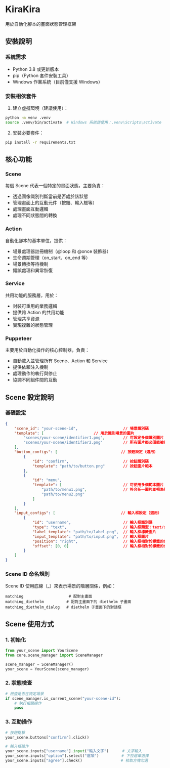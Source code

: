 # KiraKira
用於自動化腳本的畫面狀態管理框架

## 安裝說明

### 系統需求
- Python 3.8 或更新版本
- pip（Python 套件安裝工具）
- Windows 作業系統（目前僅支援 Windows）

### 安裝相依套件
1. 建立虛擬環境（建議使用）：
```bash
python -m venv .venv
source .venv/bin/activate  # Windows 系統請使用：.venv\Scripts\activate
```

2. 安裝必要套件：
```bash
pip install -r requirements.txt
```

## 核心功能

### Scene
每個 Scene 代表一個特定的畫面狀態，主要負責：
- 透過圖像識別判斷當前是否處於該狀態
- 管理畫面上的互動元件（按鈕、輸入框等）
- 處理畫面互動邏輯
- 處理不同狀態間的轉換

### Action
自動化腳本的基本單位，提供：
- 場景處理器註冊機制（@loop 和 @once 裝飾器）
- 生命週期管理（on_start、on_end 等）
- 場景轉換等待機制
- 錯誤處理和異常恢復

### Service
共用功能的服務層，用於：
- 封裝可重用的業務邏輯
- 提供跨 Action 的共用功能
- 管理共享資源
- 實現複雜的狀態管理

### Puppeteer
主要用於自動化操作的核心控制器，負責：
- 自動載入並管理所有 Scene、Action 和 Service
- 提供依賴注入機制
- 處理動作的執行與停止
- 協調不同組件間的互動

## Scene 設定說明

### 基礎設定
```json
{
    "scene_id": "your-scene-id",                    // 場景識別碼
    "template": [                      // 用於識別場景的圖片
        "scenes/your-scene/identifier1.png",        // 可設定多個識別圖片
        "scenes/your-scene/identifier2.png"         // 所有圖片都必須能被找到才算符合
    ],
    "button_configs": [                            // 按鈕設定（選用）
        {
            "id": "confirm",                        // 按鈕識別碼
            "template": "path/to/button.png"        // 按鈕圖片範本
        },
        {
            "id": "menu",
            "template": [                           // 可使用多個範本圖片
                "path/to/menu1.png",                // 符合任一圖片即視為找到按鈕
                "path/to/menu2.png"
            ]
        }
    ],
    "input_configs": [                             // 輸入框設定（選用）
        {
            "id": "username",                       // 輸入框識別碼
            "type": "text",                         // 輸入框類型：text/select/checkbox
            "label_template": "path/to/label.png",  // 輸入框標籤圖片
            "input_template": "path/to/input.png",  // 輸入框圖片
            "position": "right",                    // 輸入框相對於標籤的位置
            "offset": [0, 0]                        // 輸入框相對於標籤的位移量 [x, y]
        }
    ]
}
```

### Scene ID 命名規則

Scene ID 使用底線（_）來表示場景的階層關係，例如：

```
matching                    # 配對主畫面
matching_diethelm          # 配對主畫面下的 diethelm 子畫面
matching_diethelm_dialog   # diethelm 子畫面下的對話框
```

## Scene 使用方式

### 1. 初始化
```python
from your_scene import YourScene
from core.scene_manager import SceneManager

scene_manager = SceneManager()
your_scene = YourScene(scene_manager)
```

### 2. 狀態檢查
```python
# 檢查是否在特定場景
if scene_manager.is_current_scene("your-scene-id"):
    # 執行相關操作
    pass
```

### 3. 互動操作
```python
# 按鈕點擊
your_scene.buttons["confirm"].click()

# 輸入框操作
your_scene.inputs["username"].input("輸入文字")      # 文字輸入
your_scene.inputs["option"].select("選項")          # 下拉選單選擇
your_scene.inputs["agree"].check()                 # 核取方塊勾選